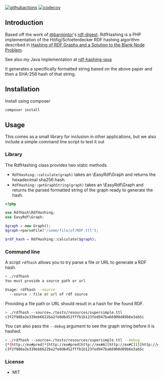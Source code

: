 [![githubactions](https://github.com/whikloj/rdf-hashing-php/workflows/Build/badge.svg)](https://github.com/whikloj/rdf-hashing-php/actions?query=workflow%3A%22Build%22)
[![codecov](https://codecov.io/gh/whikloj/rdf-hashing-php/branch/master/graph/badge.svg)](https://codecov.io/gh/whikloj/rdf-hashing-php)

## Introduction

Based off the work of [@barmintor](https://github.com/barmintor)'s [rdf-digest](https://github.com/barmintor/rdf-digest).
RdfHashing is a PHP implementation of the Höfig/Schieferdecker RDF hashing algorithm described in [Hashing of RDF Graphs
and a Solution to the Blank Node Problem](http://ceur-ws.org/Vol-1259/method2014_submission_1.pdf).

See also my Java implementation at [rdf-hashing-java](https://github.com/whikloj/rdf-hashing-java)

It generates a specifically formatted string based on the above paper and then a SHA-256 hash of that string.

## Installation

Install using composer
```bash
composer install
```

## Usage

This comes as a small library for inclusion in other applications, but we also include a simple command line
script to test it out

### Library

The RdfHashing class provides two static methods.

* `RdfHashing::calculate(graph)` takes an \EasyRdf\Graph and returns the hexadecimal sha256 hash.
* `RdfHashing::getGraphString(graph)` takes an \EasyRdf\Graph and returns the parsed formatted string of the graph ready to generate the hash.

```php
<?php

use RdfHash\RdfHashing;
use EasyRdf\Graph;

$graph = new Graph();
$graph->parseFile("/some/file/of/RDF.ttl");

$rdf_hash = RdfHashing::calculate($graph);
```

### Command line

A script `rdfhash` allows you to try parse a file or URL to generate a RDF hash.

```bash
> ./rdfhash
You must provide a source path or url

Usage: rdfhash --source
  --source : file or url of rdf source
```

Providing a file path or URL should result in a hash for the found RDF.

```bash
> ./rdfhash --source=./tests/resources/supersimple.ttl                                                                 
c3f2f988a2e339eb6622ba2fe0d6452fffb1b123fed947ba66900d89b6e3ab5c
```

You can also pass the `--debug` argument to see the graph string before it is hashed.

```bash
> ./rdfhash --source=./tests/resources/supersimple.ttl --debug
{*(http://ex#pred[*(http://ex#pred[http://ex#A][http://ex#C])][http://ex#C])}{*(http://ex#pred[*(http://ex#pred[http://ex#B][http://ex#C])][http://ex#C])}{*(http://ex#pred[http://ex#A][http://ex#C])}{*(http://ex#pred[http://ex#B][http://ex#C])}
c3f2f988a2e339eb6622ba2fe0d6452fffb1b123fed947ba66900d89b6e3ab5c
```


### License

* MIT
 

